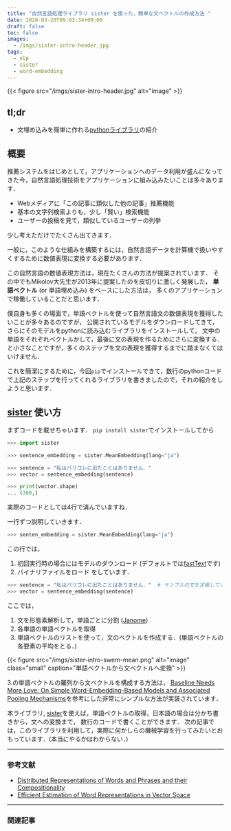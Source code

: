 ```yaml
---
title: "自然言語処理ライブラリ sister を使った，簡単な文ベクトルの作成方法 "
date: 2020-03-20T09:03:34+09:00
draft: false
toc: false
images:
  - /imgs/sister-intro-header.jpg
tags: 
  - nlp
  - sister
  - word-embedding
---
```


{{< figure src="/imgs/sister-intro-header.jpg" alt="image" >}}


## tl;dr

- 文埋め込みを簡単に作れる[pythonライブラリ](https://github.com/tofunlp/sister)の紹介


## 概要

推薦システムをはじめとして，アプリケーションへのデータ利用が盛んになってきた今，自然言語処理技術をアプリケーションに組み込みたいことは多々あります．

- Webメディアに「この記事に類似した他の記事」推薦機能
- 基本の文字列検索よりも，少し「賢い」検索機能
- ユーザーの投稿を見て，類似しているユーザーの列挙

少し考えただけでたくさん出てきます．  

一般に，このような仕組みを構築するには，自然言語データを計算機で扱いやすくするために数値表現に変換する必要があります．

この自然言語の数値表現方法は，現在たくさんの方法が提案されています．
その中でもMikolov大先生が2013年に提案したのを皮切りに激しく発展した， __単語ベクトル__ (or 単語埋め込み) をベースにした方法は，
多くのアプリケーションで稼働していることだと思います．

僕自身も多くの場面で，単語ベクトルを使って自然言語文の数値表現を獲得したいことが多々あるのですが，
公開されているモデルをダウンロードしてきて，さらにそのモデルをpythonに読み込むライブラリをインストールして，
文中の単語をそれぞれベクトルかして，最後に文の表現を作るためにさらに変換する．  
と小さなことですが，多くのステップを文の表現を獲得するまでに踏まなくてはいけません．

これを簡潔にするために，今回`pip`でインストールできて，数行のpythonコードで上記のステップを行ってくれるライブラリを書きましたので，それの紹介をしようと思います．


## [sister](https://github.com/tofunlp/sister) 使い方

まずコードを載せちゃいます．
`pip install sister`でインストールしてから


```python
>>> import sister

>>> sentence_embedding = sister.MeanEmbedding(lang="ja")

>>> sentence = "私はパリコレに出たことはありません．"
>>> vector = sentence_embedding(sentence)

>>> print(vector.shape)
... (300,)
```

実際のコードとしては4行で済んでいますね．

一行ずつ説明していきます．

```python
>>> senten_embedding = sister.MeanEmbedding(lang="ja")
```
この行では，
1. 初回実行時の場合にはモデルのダウンロード (デフォルトでは[fastText](https://github.com/facebookresearch/fastText/)です)
2. バイナリファイルをロード
をしています．

```python
>>> sentence = "私はパリコレに出たことはありません．"  # サンプルの文を定義しているだけ
>>> vector = sentence_embedding(sentence)
```
ここでは，
1. 文を形態素解析して，単語ごとに分割 ([Janome](https://mocobeta.github.io/janome/))
2. 各単語の単語ベクトルを取得
3. 単語ベクトルのリストを使って，文のベクトルを作成する．(単語ベクトルの各要素の平均をとる．)

{{< figure src="/imgs/sister-intro-swem-mean.png" alt="image" class="small" caption="単語ベクトルから文ベクトルへ変換" >}}

3.の単語ベクトルの羅列から文ベクトルを構成する方法は，
[Baseline Needs More Love: On Simple Word-Embedding-Based Models and Associated Pooling Mechanisms](https://arxiv.org/abs/1805.09843)を参考にした非常にシンプルな方法が実装されています．


本ライブラリ, [sister](https://github.com/tofunlp/sister)を使えば，単語ベクトルの取得，日本語の場合は分かち書きから，文への変換まで，
数行のコードで書くことができます．
次の記事では，このライブラリを利用して，実際に何かしらの機械学習を行ってみたいとおもっています．(本当にやるかはわからない．)


---

### 参考文献

- [Distributed Representations of Words and Phrases and their Compositionality](https://papers.nips.cc/paper/5021-distributed-representations-of-words-and-phrases-and-their-compositionality.pdf)
- [Efficient Estimation of Word Representations in Vector Space](https://arxiv.org/pdf/1301.3781.pdf)



---

### 関連記事
